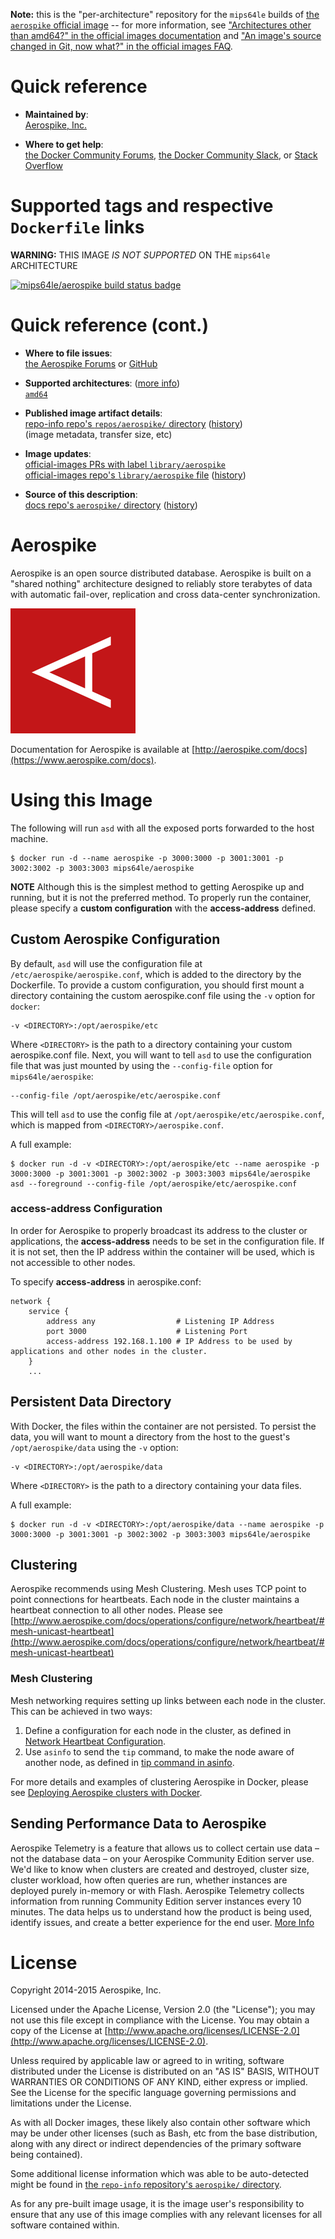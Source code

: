 <!--

********************************************************************************

WARNING:

    DO NOT EDIT "aerospike/README.md"

    IT IS AUTO-GENERATED

    (from the other files in "aerospike/" combined with a set of templates)

********************************************************************************

-->

**Note:** this is the "per-architecture" repository for the `mips64le` builds of [the `aerospike` official image](https://hub.docker.com/_/aerospike) -- for more information, see ["Architectures other than amd64?" in the official images documentation](https://github.com/docker-library/official-images#architectures-other-than-amd64) and ["An image's source changed in Git, now what?" in the official images FAQ](https://github.com/docker-library/faq#an-images-source-changed-in-git-now-what).

# Quick reference

-	**Maintained by**:  
	[Aerospike, Inc.](https://github.com/aerospike/aerospike-server.docker)

-	**Where to get help**:  
	[the Docker Community Forums](https://forums.docker.com/), [the Docker Community Slack](http://dockr.ly/slack), or [Stack Overflow](https://stackoverflow.com/search?tab=newest&q=docker)

# Supported tags and respective `Dockerfile` links

**WARNING:** THIS IMAGE *IS NOT SUPPORTED* ON THE `mips64le` ARCHITECTURE

[![mips64le/aerospike build status badge](https://img.shields.io/jenkins/s/https/doi-janky.infosiftr.net/job/multiarch/job/mips64le/job/aerospike.svg?label=mips64le/aerospike%20%20build%20job)](https://doi-janky.infosiftr.net/job/multiarch/job/mips64le/job/aerospike/)

# Quick reference (cont.)

-	**Where to file issues**:  
	[the Aerospike Forums](https://discuss.aerospike.com) or [GitHub](https://github.com/aerospike/aerospike-server.docker/issues)

-	**Supported architectures**: ([more info](https://github.com/docker-library/official-images#architectures-other-than-amd64))  
	[`amd64`](https://hub.docker.com/r/amd64/aerospike/)

-	**Published image artifact details**:  
	[repo-info repo's `repos/aerospike/` directory](https://github.com/docker-library/repo-info/blob/master/repos/aerospike) ([history](https://github.com/docker-library/repo-info/commits/master/repos/aerospike))  
	(image metadata, transfer size, etc)

-	**Image updates**:  
	[official-images PRs with label `library/aerospike`](https://github.com/docker-library/official-images/pulls?q=label%3Alibrary%2Faerospike)  
	[official-images repo's `library/aerospike` file](https://github.com/docker-library/official-images/blob/master/library/aerospike) ([history](https://github.com/docker-library/official-images/commits/master/library/aerospike))

-	**Source of this description**:  
	[docs repo's `aerospike/` directory](https://github.com/docker-library/docs/tree/master/aerospike) ([history](https://github.com/docker-library/docs/commits/master/aerospike))

# Aerospike

Aerospike is an open source distributed database. Aerospike is built on a "shared nothing" architecture designed to reliably store terabytes of data with automatic fail-over, replication and cross data-center synchronization.

![logo](https://raw.githubusercontent.com/docker-library/docs/9944063c59872460e15f6ecb19c1419c8124752f/aerospike/logo.png)

Documentation for Aerospike is available at [http://aerospike.com/docs](https://www.aerospike.com/docs).

# Using this Image

The following will run `asd` with all the exposed ports forwarded to the host machine.

```console
$ docker run -d --name aerospike -p 3000:3000 -p 3001:3001 -p 3002:3002 -p 3003:3003 mips64le/aerospike
```

**NOTE** Although this is the simplest method to getting Aerospike up and running, but it is not the preferred method. To properly run the container, please specify a **custom configuration** with the **access-address** defined.

## Custom Aerospike Configuration

By default, `asd` will use the configuration file at `/etc/aerospike/aerospike.conf`, which is added to the directory by the Dockerfile. To provide a custom configuration, you should first mount a directory containing the custom aerospike.conf file using the `-v` option for `docker`:

	-v <DIRECTORY>:/opt/aerospike/etc

Where `<DIRECTORY>` is the path to a directory containing your custom aerospike.conf file. Next, you will want to tell `asd` to use the configuration file that was just mounted by using the `--config-file` option for `mips64le/aerospike`:

	--config-file /opt/aerospike/etc/aerospike.conf

This will tell `asd` to use the config file at `/opt/aerospike/etc/aerospike.conf`, which is mapped from `<DIRECTORY>/aerospike.conf`.

A full example:

```console
$ docker run -d -v <DIRECTORY>:/opt/aerospike/etc --name aerospike -p 3000:3000 -p 3001:3001 -p 3002:3002 -p 3003:3003 mips64le/aerospike asd --foreground --config-file /opt/aerospike/etc/aerospike.conf
```

### access-address Configuration

In order for Aerospike to properly broadcast its address to the cluster or applications, the **access-address** needs to be set in the configuration file. If it is not set, then the IP address within the container will be used, which is not accessible to other nodes.

To specify **access-address** in aerospike.conf:

	network {
	    service {
	        address any                  # Listening IP Address
	        port 3000                    # Listening Port
	        access-address 192.168.1.100 # IP Address to be used by applications and other nodes in the cluster.
	    }
	    ...

## Persistent Data Directory

With Docker, the files within the container are not persisted. To persist the data, you will want to mount a directory from the host to the guest's `/opt/aerospike/data` using the `-v` option:

	-v <DIRECTORY>:/opt/aerospike/data

Where `<DIRECTORY>` is the path to a directory containing your data files.

A full example:

```console
$ docker run -d -v <DIRECTORY>:/opt/aerospike/data --name aerospike -p 3000:3000 -p 3001:3001 -p 3002:3002 -p 3003:3003 mips64le/aerospike
```

## Clustering

Aerospike recommends using Mesh Clustering. Mesh uses TCP point to point connections for heartbeats. Each node in the cluster maintains a heartbeat connection to all other nodes. Please see [http://www.aerospike.com/docs/operations/configure/network/heartbeat/#mesh-unicast-heartbeat](http://www.aerospike.com/docs/operations/configure/network/heartbeat/#mesh-unicast-heartbeat)

### Mesh Clustering

Mesh networking requires setting up links between each node in the cluster. This can be achieved in two ways:

1.	Define a configuration for each node in the cluster, as defined in [Network Heartbeat Configuration](http://www.aerospike.com/docs/operations/configure/network/heartbeat/#mesh-unicast-heartbeat).
2.	Use `asinfo` to send the `tip` command, to make the node aware of another node, as defined in [tip command in asinfo](http://www.aerospike.com/docs/tools/asinfo/#tip).

For more details and examples of clustering Aerospike in Docker, please see [Deploying Aerospike clusters with Docker](http://www.aerospike.com/docs/deploy_guides/docker/).

## Sending Performance Data to Aerospike

Aerospike Telemetry is a feature that allows us to collect certain use data – not the database data – on your Aerospike Community Edition server use. We'd like to know when clusters are created and destroyed, cluster size, cluster workload, how often queries are run, whether instances are deployed purely in-memory or with Flash. Aerospike Telemetry collects information from running Community Edition server instances every 10 minutes. The data helps us to understand how the product is being used, identify issues, and create a better experience for the end user. [More Info](http://www.aerospike.com/aerospike-telemetry/)

# License

Copyright 2014-2015 Aerospike, Inc.

Licensed under the Apache License, Version 2.0 (the "License"); you may not use this file except in compliance with the License. You may obtain a copy of the License at [http://www.apache.org/licenses/LICENSE-2.0](http://www.apache.org/licenses/LICENSE-2.0).

Unless required by applicable law or agreed to in writing, software distributed under the License is distributed on an "AS IS" BASIS, WITHOUT WARRANTIES OR CONDITIONS OF ANY KIND, either express or implied. See the License for the specific language governing permissions and limitations under the License.

As with all Docker images, these likely also contain other software which may be under other licenses (such as Bash, etc from the base distribution, along with any direct or indirect dependencies of the primary software being contained).

Some additional license information which was able to be auto-detected might be found in [the `repo-info` repository's `aerospike/` directory](https://github.com/docker-library/repo-info/tree/master/repos/aerospike).

As for any pre-built image usage, it is the image user's responsibility to ensure that any use of this image complies with any relevant licenses for all software contained within.
